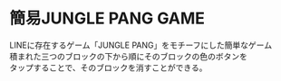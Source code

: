 # 簡易JUNGLE PANG GAME  
LINEに存在するゲーム「JUNGLE PANG」をモチーフにした簡単なゲーム  
積まれた三つのブロックの下から順にそのブロックの色のボタンを  
タップすることで、そのブロックを消すことができる。

